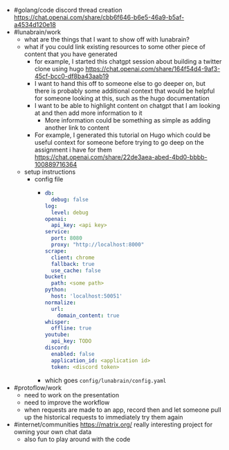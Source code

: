 - #golang/code discord thread creation https://chat.openai.com/share/cbb6f646-b6e5-46a9-b5af-a4534d120e18
- #lunabrain/work
	- what are the things that I want to show off with lunabrain?
	- what if you could link existing resources to some other piece of content that you have generated
		- for example, I started this chatgpt session about building a twitter clone using hugo https://chat.openai.com/share/164f54d4-9af3-45cf-bcc0-df8ba43aab19
		- I want to hand this off to someone else to go deeper on, but there is probably some additional context that would be helpful for someone looking at this, such as the hugo documentation
		- I want to be able to highlight content on chatgpt that I am looking at and then add more information to it
			- More information could be something as simple as adding another link to content
		- For example, I generated this tutorial on Hugo which could be useful context for someone before trying to go deep on the assignment i have for them https://chat.openai.com/share/22de3aea-abed-4bd0-bbbb-100889716364
	- setup instructions
		- config file
			- ```yaml
			  db:
			    debug: false
			  log:
			    level: debug
			  openai:
			    api_key: <api key>
			  service:
			    port: 8080
			    proxy: "http://localhost:8000"
			  scrape:
			    client: chrome
			    fallback: true
			    use_cache: false
			  bucket:
			    path: <some path>
			  python:
			    host: 'localhost:50051'
			  normalize:
			    url:
			      domain_content: true
			  whisper:
			    offline: true
			  youtube:
			    api_key: TODO
			  discord:
			    enabled: false
			    application_id: <application id>
			    token: <discord token>
			  ```
			- which goes `config/lunabrain/config.yaml`
- #protoflow/work
	- need to work on the presentation
	- need to improve the workflow
	- when requests are made to an app, record then and let someone pull up the historical requests to immediately try them again
- #internet/communities https://matrix.org/ really interesting project for owning your own chat data
	- also fun to play around with the code